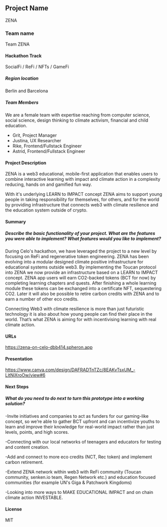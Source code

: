 ## Project Name
ZENA
### Team name
Team ZENA
#### Hackathon Track
SocialFi / ReFi / NFTs / GameFi

##### Region location
Berlin and Barcelona
##### Team Members
We are a female team with expertise reaching from computer science, social science, design thinking to climate activism, financial and child education.

- Grit, Project Manager
- Justina, UX Researcher
- Rike, Frontend/Fullstack Engineer
- Astrid, Frontend/Fullstack Engineer

#### Project Description

ZENA is a web3 educational, mobile-first application that enables users to combine interactive learning with impact and climate action in a complexity reducing, hands on and gamified fun way.

With it's underlying LEARN to IMPACT concept ZENA aims to support young people in taking responsibility for themselves, for others, and for the world by providing infrastructure that connects web3 with climate resilience and the education system outside of crypto.

#### Summary
##### Describe the basic functionality of your project. What are the features you were able to implement? What features would you like to implement?

During Celo's hackathon, we have leveraged the project to a new level by focusing on ReFi and regenerative token engineering. ZENA has been evolving into a modular designed climate positive infrastructure for educational systems outside web3. By implementing the Toucan protocol into ZENA we now provide an infrastructure based on a LEARN to IMPACT concept. ZENA app users will earn CO2-backed tokens (BCT for now) by completing learning chapters and quests. After finishing a whole learning module these tokens can be exchanged into a certificate NFT, sequestering CO2. Later it will also be possible to retire carbon credits with ZENA and to earn a number of other eco credits.

Connecting Web3 with climate resilience is more than just futuristic technology it is also about how young people can find their place in the world. That’s what ZENA is aiming for with incentivising learning with real climate action.

#### URLs
https://zena-on-celo-dbb414.spheron.app

#### Presentation
https://www.canva.com/design/DAFRADTnTZc/8EAKvTsxUM_-LitNjXroOw/view#6

#### Next Steps
#####  What do you need to do next to turn this prototype into a working solution?

-Invite initiatives and companies to act as funders for our gaming-like concept, so we’re able to gather BCT upfront and can incentivize youths to learn 
 and improve their knowledge for real-world impact rather than just levels, points, and high scores.

-Connecting with our local networks of teenagers and educators for testing and content creation.

-Add and connect to more eco credits (NCT, Rec token) and implement carbon retirement.

-Extend ZENA network within web3 with ReFi community (Toucan community, senken.io team, Regen Network etc.) and education focused communities (for example   UN's Giga & Patchwork Kingdoms)

-Looking into more ways to MAKE EDUCATIONAL IMPACT and on chain climate action INVESTABLE.

#### License
MIT
